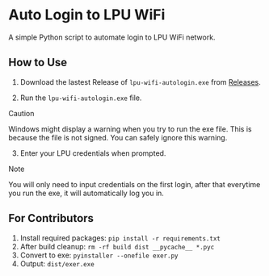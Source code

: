 # Auto Login to LPU WiFi

A simple Python script to automate login to LPU WiFi network.

## How to Use

1. Download the lastest Release of `lpu-wifi-autologin.exe` from [Releases](https://github.com/friedavocadoes/lpu-wifi-autologin/releases).

2. Run the `lpu-wifi-autologin.exe` file.

> [!CAUTION]
> Windows might display a warning when you try to run the exe file. This is because the file is not signed.
> You can safely ignore this warning.

3. Enter your LPU credentials when prompted.

> [!NOTE]
> You will only need to input credentials on the first login, after that everytime you run the exe, it will automatically log you in.

## For Contributors

1. Install required packages: `pip install -r requirements.txt`
2. After build cleanup: `rm -rf build dist __pycache__ *.pyc`
3. Convert to exe: `pyinstaller --onefile exer.py`
4. Output: `dist/exer.exe`
